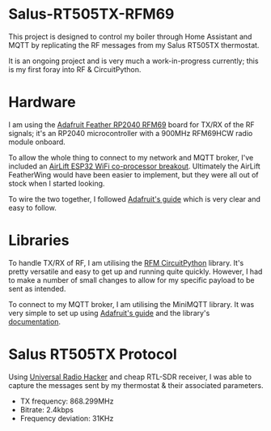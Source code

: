 # Salus-RT505TX-RFM69
This project is designed to control my boiler through Home Assistant and MQTT by replicating the RF messages from my Salus RT505TX thermostat. 

It is an ongoing project and is very much a work-in-progress currently; this is my first foray into RF & CircuitPython.

# Hardware
I am using the [Adafruit Feather RP2040 RFM69](https://learn.adafruit.com/feather-rp2040-rfm69/overview) board for TX/RX of the RF signals; it's an RP2040 microcontroller with a 900MHz RFM69HCW radio module onboard.

To allow the whole thing to connect to my network and MQTT broker, I've included an [AirLift ESP32 WiFi co-processor breakout](https://learn.adafruit.com/adafruit-airlift-breakout). Ultimately the AirLift FeatherWing would have been easier to implement, but they were all out of stock when I started looking.

To wire the two together, I followed [Adafruit's guide](https://learn.adafruit.com/adafruit-airlift-breakout/circuitpython-wifi) which is very clear and easy to follow.

# Libraries
To handle TX/RX of RF, I am utilising the [RFM CircuitPython](https://github.com/adafruit/Adafruit_CircuitPython_RFM/tree/main/adafruit_rfm) library. It's pretty versatile and easy to get up and running quite quickly. However, I had to make a number of small changes to allow for my specific payload to be sent as intended.

To connect to my MQTT broker, I am utilising the MiniMQTT library. It was very simple to set up using [Adafruit's guide](https://learn.adafruit.com/mqtt-in-circuitpython) and the library's [documentation](https://docs.circuitpython.org/projects/minimqtt/en/latest/).

# Salus RT505TX Protocol
Using [Universal Radio Hacker](https://github.com/jopohl/urh) and cheap RTL-SDR receiver, I was able to capture the messages sent by my thermostat & their associated parameters.
- TX frequency: 868.299MHz
- Bitrate: 2.4kbps
- Frequency deviation: 31KHz
